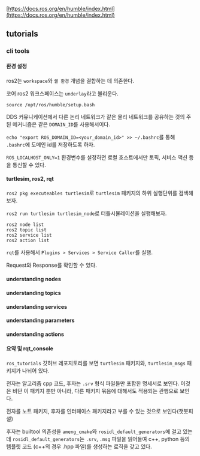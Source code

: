 [https://docs.ros.org/en/humble/index.html](https://docs.ros.org/en/humble/index.html)

## tutorials

### cli tools

#### 환경 설정

ros2는 `workspace`와 `쉘 환경` 개념을 결합하는 데 의존한다.

코어 ros2 워크스페이스는 `underlay`라고 불리운다.

`source /opt/ros/humble/setup.bash`

DDS 커뮤니케이션에서 다른 논리 네트워크가 같은 물리 네트워크를 공유하는 것의 주된 메커니즘은 같은 `DOMAIN_ID`를 사용해서이다.

`echo "export ROS_DOMAIN_ID=<your_domain_id>" >> ~/.bashrc`를 통해 `.bashrc`에 도메인 id를 저장하도록 하자.

`ROS_LOCALHOST_ONLY=1` 환경변수를 설정하면 로컬 호스트에서만 토픽, 서비스 액션 등을 통신할 수 있다.

#### turtlesim, ros2, rqt

`ros2 pkg executeables turtlesim`로 `turtlesim` 패키지의 하위 실행단위를 검색해보자.

`ros2 run turtlesim turtlesim_node`로 터틀시뮬레이션을 실행해보자.

```
ros2 node list
ros2 topic list
ros2 service list
ros2 action list
```

`rqt`를 사용해서 `Plugins > Services > Service Caller`를 실행.

Request와 Response를 확인할 수 있다.

#### understanding nodes

#### understanding topics

#### understanding services

#### understanding parameters

#### understanding actions

#### 요약 및 rqt\_console

`ros_tutorials` 깃허브 레포지토리를 보면 `turtlesim` 패키지와, `turtlesim_msgs` 패키지가 나뉘어 있다.

전자는 알고리즘 cpp 코드, 후자는 `.srv` 형식 파일들만 포함한 명세서로 보인다. 이것은 비단 이 패키지 뿐만 아니라, 다른 패키지 묶음에 대해서도 적용되는 관행으로 보인다.

전자를 노트 패키지, 후자를 인터페이스 패키지라고 부를 수 있는 것으로 보인다(챗봇피셜)

후자는 builtool 의존성을 `ameng_cmake`와 `rosidl_default_generators`에 걸고 있는데 `rosidl_default_generators`는 `.srv`, `.msg` 파일을 읽어들여 c++, python 등의 템플릿 코드 (c++의 경우 .hpp 파일)를 생성하는 로직을 갖고 있다.

